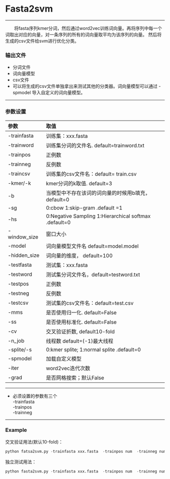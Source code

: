 # Fasta2svm
***********************
&emsp;&emsp;将fasta序列kmer分词，然后通过word2vec训练词向量。再将序列中每一个词取出对应的向量，对一条序列的所有的词向量取平均为该序列的向量。 
然后将生成的csv文件给svm进行优化分类。
### 输出文件
* 分词文件
* 词向量模型
* csv文件
* 可以将生成的csv文件单独拿出来测试其他的分类器。词向量模型可以通过 -spmodel 导入自定义的词向量模型。
*****************************
### 参数设置

|参数|取值|
|:-|:-|  
|-trainfasta|训练集：xxx.fasta|    
|-trainword|训练集分词的文件名. default=trainword.txt|   
-trainpos|    	正例数  
-trainneg|       	反例数  
-traincsv|       	 训练集的csv文件名：default= train.csv  
-kmer/-k|       	 kmer分词的k取值. default=3  
-b     |           当模型中不存在该词的词向量的时候用b填充，default=0  
-sg     |     		0:cbow   1:skip-gram .default =1 
-hs      |     	0:Negative Sampling   1:Hierarchical softmax .default=0  
-window_size|   	窗口大小  
-model      |	词向量模型文件名  default=model.model  
-hidden_size|    	词向量的维度， default=100  
-testfasta  | 	  测试集：xxx.fasta
-testword   |	测试集分词文件名，default=testword.txt  
-testpos   | 	正例数  
-testneg  |		反例数  
-testcsv | 		 测试集的csv文件名：default=test.csv  
-mms   |		   是否使用归一化. default=False    
-ss     | 		 是否使用标准化. default=False 
-cv   |		交叉验证折数, default10-fold 
-n_job   |		线程数 default=(-1)最大线程  
-splite/-s| 0:kmer splite; 1:normal splite .default=0
-spmodel|加载自定义模型
-iter|word2vec迭代次数
-grad|是否网格搜索；默认False
*********************************
* 必须设置的参数有三个  
-trainfasta  
-trainpos  
-trainneg  
*************************
### Example
交叉验证用法(默认10-fold)：
```py
python fatsa2svm.py -trainfasta xxx.fasta  -trainpos num  -trainneg num
```
独立测试用法：
```py
python fasta2svm.py -trainfasta xxx.fasta  -trainpos num  -trainneg num  -testfasta XXX.fasta  -testpos num  -testneg num -mms True
```

